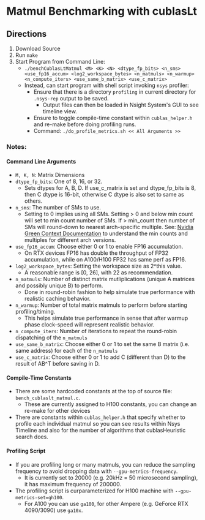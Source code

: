 # Matmul Benchmarking with cublasLt

## Directions
1. Download Source
2. Run `make`
3. Start Program from Command Line:
	- ```./benchCublasLtMatmul <M> <K> <N> <dtype_fp_bits> <n_sms> <use_fp16_accum> <log2_workspace_bytes> <n_matmuls> <n_warmup> <n_compute_iters> <use_same_b_matrix> <use_c_matrix>```
	- Instead, can start program with shell script invoking `nsys` profiler: 
		- Ensure that there is a directory `profiling` in current directory for `.nsys-rep` output to be saved.
			- Output files can then be loaded in Nsight System's GUI to see timeline view.
		- Ensure to toggle compile-time constant within `cublas_helper.h` and re-make before doing profiling runs. 
		- Command: ```./do_profile_metrics.sh << All Arguments >>```

### Notes:

#### Command Line Arguments
- `M, K, N`: Matrix Dimensions
- `dtype_fp_bits`: One of 8, 16, or 32. 
	- Sets dtypes for A, B, D. If use_c_matrix is set and dtype_fp_bits is 8, then C dtype is 16-bit, otherwise C dtype is also set to same as others.
- `n_sms`: The number of SMs to use. 
	- Setting to 0 implies using all SMs. Setting > 0 and below min count will set to min count number of SMs. If > min_count then number of SMs will round-down to nearest arch-specific multiple. See: [Nvidia Green Context Documentation](https://docs.nvidia.com/cuda/cuda-driver-api/group__CUDA__GREEN__CONTEXTS.html) to understand
the min counts and multiples for different arch versions. 
- `use_fp16_accum`: Choose either 0 or 1 to enable FP16 accumulation. 
	- On RTX devices FP16 has double the throughput of FP32 accumulation, while on A100/H100 FP32 has same perf as FP16.
- `log2_workspace_bytes`: Setting the workspace size as 2^this value. 
	- A reasonable range is [0, 26], with 22 as recommendation.
- `n_matmuls`: Number of distinct matrix mutliplications (unique A matrices and possibly unique B) to perform. 
	- Done in round-robin fashion to help simulate true performance with realistic caching behavior. 
- `n_warmup`: Number of total matrix matmuls to perform before starting profiling/timing. 
	- This helps simulate true performance in sense that after warmup phase clock-speed will represent realistic behavior.
- `n_compute_iters`: Number of iterations to repeat the round-robin dispatching of the `n_matmuls`
- `use_same_b_matrix`: Choose either 0 or 1 to set the same B matrix (i.e. same address) for each of the `n_matmuls`
- `use_c_matrix`: Choose either 0 or 1 to add C (different than D) to the result of AB^T before saving in D.

#### Compile-Time Constants 
- There are some hardcoded constants at the top of source file: `bench_cublaslt_matmul.c`. 
	- These are currently assigned to H100 constants, you can change an re-make for other devices
- There are constants within `cublas_helper.h` that specify whether to profile each individual matmul so you can see results within Nsys Timeline and also for the number of algorithms that cublasHeuristic search does. 

#### Profiling Script
- If you are profiling long or many matmuls, you can reduce the sampling frequency to avoid dropping data with `--gpu-metrics-frequency`. 
	- It is currently set to 20000 (e.g. 20kHz = 50 microsecond sampling), it has maximum frequency of 200000. 
- The profiling script is curparameterized for H100 machine with `--gpu-metrics-set=gh100`. 
	- For A100 you can use `ga100`, for other Ampere (e.g. GeForce RTX 4090/3090) use `ga10x`. 
